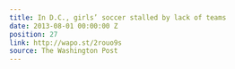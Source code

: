 ```yaml
---
title: In D.C., girls’ soccer stalled by lack of teams
date: 2013-08-01 00:00:00 Z
position: 27
link: http://wapo.st/2rouo9s
source: The Washington Post
---
```



